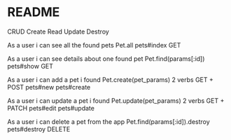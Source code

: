 # README

CRUD
Create
Read
Update
Destroy

As a user i can see all the found pets
Pet.all
pets#index
GET

As a user i can see details about one found pet
Pet.find(params[:id])
pets#show
GET

As a user i can add a pet i found
Pet.create(pet_params)
2 verbs GET + POST
pets#new
pets#create

As a user i can update a pet i found
Pet.update(pet_params)
2 verbs GET + PATCH
pets#edit
pets#update

As a user i can delete a pet from the app
Pet.find(params[:id]).destroy
pets#destroy
DELETE
